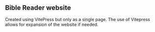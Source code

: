 ## Bible Reader website

Created using VitePress but only as a single page. The use of Vitepress allows for expansion of the website if needed.